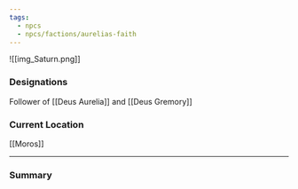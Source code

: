 ```yaml
---
tags:
  - npcs
  - npcs/factions/aurelias-faith
---
```

![[img_Saturn.png]]
### Designations
Follower of [[Deus Aurelia]] and [[Deus Gremory]]
### Current Location
[[Moros]]

___
### Summary



